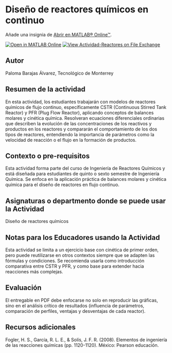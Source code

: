 # Diseño de reactores químicos en continuo

Añade una insignia de [Abrir en MATLAB&reg; Online&trade;](https://www.mathworks.com/products/matlab-online/git.html).

[![Open in MATLAB Online](https://www.mathworks.com/images/responsive/global/open-in-matlab-online.svg)](https://matlab.mathworks.com/open/github/v1?host=drive.mathworks.com&repo=sharing/9eafde87-80f9-4b94-a0e8-c8c74b2455a5)
[![View Actividad-Reactores on File Exchange](https://www.mathworks.com/matlabcentral/images/matlab-file-exchange.svg)](https://la.mathworks.com/matlabcentral/fileexchange/182134-actividad-reactores)<!-- Agrega el icono de "File Exchange" al README si este repositorio también aparece en File Exchange mediante la función "Connect to GitHub" -->
<!-- Agrega el icono de "Abrir en MATLAB Online" al README para abrir un archivo específico en MATLAB Online -->

## Autor
Paloma Barajas Álvarez, Tecnológico de Monterrey

## Resumen de la actividad
En esta actividad, los estudiantes trabajarán con modelos de reactores químicos de flujo continuo, específicamente CSTR (Continuous Stirred Tank Reactor) y PFR (Plug Flow Reactor), aplicando conceptos de balances molares y cinética química. Resolveran ecuaciones diferenciales ordinarias que describen la evolución de las concentraciones de los reactivos y productos en los reactores y compararán el comportamiento de los dos tipos de reactores, entendiendo la importancia de parámetros como la velocidad de reacción o el flujo en la formación de productos.

## Contexto o pre-requisitos
Esta actividad forma parte del curso de Ingeniería de Reactores Químicos y está diseñada para estudiantes de quinto o sexto semestre de Ingeniería Química. Se enfoca en la aplicación práctica de balances molares y cinética química para el diseño de reactores en flujo continuo.

## Asignaturas o departmento donde se puede usar la Actividad
Diseño de reactores químicos

## Notas para los Educadores usando la Actividad
Esta actividad se limita a un ejercicio base con cinética de primer orden, pero puede reutilizarse en otros contextos siempre que se adapten las fórmulas y condiciones. Se recomienda usarla como introducción comparativa entre CSTR y PFR, y como base para extender hacia reacciones más complejas.

## Evaluación
El entregable en PDF debe enfocarse no solo en reproducir las gráficas, sino en el análisis crítico de resultados (influencia de parámetros, comparación de perfiles, ventajas y desventajas de cada reactor).

## Recursos adicionales
Fogler, H. S., García, R. L. E., & Solís, J. F. R. (2008). Elementos de ingeniería de las reacciones químicas (pp. 1120-1120). México: Pearson educación.
